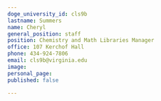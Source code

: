 ```yaml
---
doge_university_id: cls9b
lastname: Summers
name: Cheryl
general_position: staff
position: Chemistry and Math Libraries Manager
office: 107 Kerchof Hall
phone: 434-924-7806
email: cls9b@virginia.edu
image: 
personal_page:
published: false

---
```

